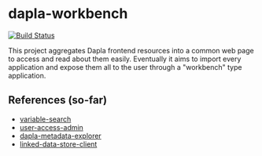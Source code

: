 # dapla-workbench
[![Build Status](https://dev.azure.com/statisticsnorway/Dapla/_apis/build/status/statisticsnorway.dapla-workbench?branchName=master)](https://dev.azure.com/statisticsnorway/Dapla/_build/latest?definitionId=20&branchName=master)

This project aggregates Dapla frontend resources into a common web page to access and read about them easily. 
Eventually it aims to import every application and expose them all to the user through a "workbench" type application.

## References (so-far)
* [variable-search](https://github.com/statisticsnorway/variable-search)
* [user-access-admin](https://github.com/statisticsnorway/user-access-admin)
* [dapla-metadata-explorer](https://github.com/statisticsnorway/dapla-metadata-explorer)
* [linked-data-store-client](https://github.com/statisticsnorway/linked-data-store-client)
